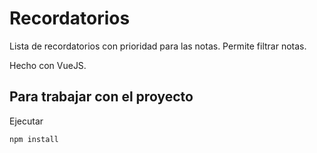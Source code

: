 # Recordatorios

Lista de recordatorios con prioridad para las notas. Permite filtrar notas.

Hecho con VueJS.

## Para trabajar con el proyecto
Ejecutar
```
npm install
```
